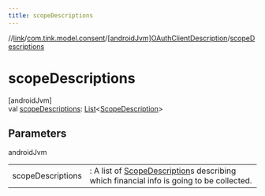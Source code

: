 ```yaml
---
title: scopeDescriptions
---
```

//[link](../../../index.html)/[com.tink.model.consent](../index.html)/[[androidJvm]OAuthClientDescription](index.html)/[scopeDescriptions](scope-descriptions.html)



# scopeDescriptions



[androidJvm]\
val [scopeDescriptions](scope-descriptions.html): [List](https://kotlinlang.org/api/latest/jvm/stdlib/kotlin.collections/-list/index.html)&lt;[ScopeDescription](../[android-jvm]-scope-description/index.html)&gt;



## Parameters


androidJvm

| | |
|---|---|
| scopeDescriptions | : A list of [ScopeDescription](../[android-jvm]-scope-description/index.html)s describing which financial info is going to be collected. |





